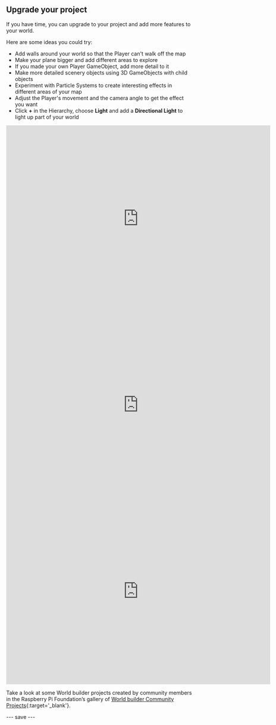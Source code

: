 ## Upgrade your project

If you have time, you can upgrade to your project and add more features to your world. 

Here are some ideas you could try:
- Add walls around your world so that the Player can't walk off the map
- Make your plane bigger and add different areas to explore
- If you made your own Player GameObject, add more detail to it 
- Make more detailed scenery objects using 3D GameObjects with child objects 
- Experiment with Particle Systems to create interesting effects in different areas of your map 
- Adjust the Player's movement and the camera angle to get the effect you want 
- Click **+** in the Hierarchy, choose **Light** and add a **Directional Light** to light up part of your world

<iframe allowtransparency="true" width="710" height="500" src="https://raspberrypilearning.github.io/unity-webgl/world-builder-ms" frameborder="0"></iframe>
<iframe allowtransparency="true" width="710" height="500" src="https://raspberrypilearning.github.io/unity-webgl/weatherworld" frameborder="0"></iframe>
<iframe allowtransparency="true" width="710" height="500" src="https://raspberrypilearning.github.io/unity-webgl/castleworldbuilder" frameborder="0"></iframe>

Take a look at some World builder projects created by community members in the Raspberry Pi Foundation’s gallery of [World builder Community Projects](https://wke.lt/w/s/IlaRMQ){:target='_blank'}.

--- save ---
